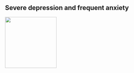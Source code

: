 ## Severe depression and frequent anxiety

<!-- ### Hi there 👋 --!>

<!-- <p align="center">
   <a href="https://git.io/typing-svg"><img src="https://readme-typing-svg.herokuapp.com?font=Fira+Code&pause=1000&color=DBE6F7&center=true&vCenter=true&width=435&lines=Never+say+die" alt="Typing SVG" /></a>
</p> -->

<!-- - 🔭 I am a sophomore in Wuhan University
- 🌱 I’m currently learning Spring
- 😄 My goal is to become tech-savvy
- ⚡ Welcome to talk to me
- 👯 I’m looking to collaborate on ...
- 🤔 I’m looking for help with ...
- 💬 Ask me about ...
- 📫 How to reach me: ...-->

<!-- <div align="center">
<span>  </span>
<img height="170px" src="https://github-readme-stats.vercel.app/api?username=adobe131max&show_icons=true&theme=tokyonight" />
<span>  </span>
<img height="170px" src="https://github-readme-stats.vercel.app/api/top-langs/?username=adobe131max&layout=compact&langs_count=8&theme=tokyonight" />
<span>  </span>
</div> -->

<img height="170px" src="https://github-readme-stats.vercel.app/api/top-langs/?username=adobe131max&layout=compact&langs_count=8&theme=tokyonight" />
